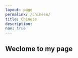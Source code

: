 ```yaml
---
layout: page
permalink: /chinese/
title: Chinese
description: 
nav: true
---
```


## Weclome to my page
